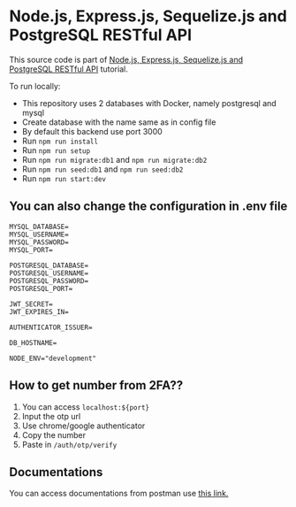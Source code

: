 # Node.js, Express.js, Sequelize.js and PostgreSQL RESTful API

This source code is part of [Node.js, Express.js, Sequelize.js and PostgreSQL RESTful API](https://www.djamware.com/post/5b56a6cc80aca707dd4f65a9/nodejs-expressjs-sequelizejs-and-postgresql-restful-api) tutorial.

To run locally:

- This repository uses 2 databases with Docker, namely postgresql and mysql
- Create database with the name same as in config file
- By default this backend use port 3000
- Run `npm run install`
- Run `npm run setup`
- Run `npm run migrate:db1` and `npm run migrate:db2`
- Run `npm run seed:db1` and `npm run seed:db2`
- Run `npm run start:dev`

## You can also change the configuration in .env file

```
MYSQL_DATABASE=
MYSQL_USERNAME=
MYSQL_PASSWORD=
MYSQL_PORT=

POSTGRESQL_DATABASE=
POSTGRESQL_USERNAME=
POSTGRESQL_PASSWORD=
POSTGRESQL_PORT=

JWT_SECRET=
JWT_EXPIRES_IN=

AUTHENTICATOR_ISSUER=

DB_HOSTNAME=

NODE_ENV="development"
```

## How to get number from 2FA??

1. You can access `localhost:${port}`
2. Input the otp url
3. Use chrome/google authenticator
4. Copy the number
5. Paste in `/auth/otp/verify`

## Documentations

You can access documentations from postman use [this link.](https://www.postman.com/spaceflight-explorer-58206787/workspace/ads-digital-partner/collection/28599911-8b9cc33a-f841-4d43-a820-aa78be3bb4bc)
